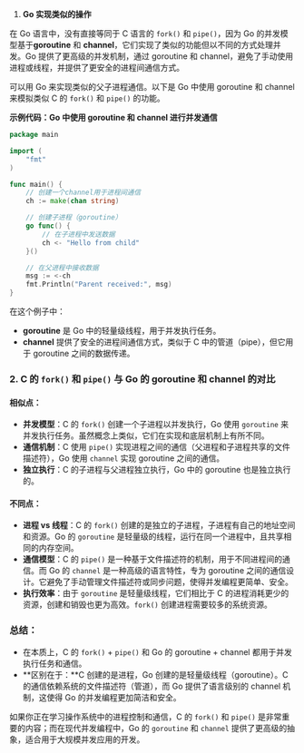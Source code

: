 1. **Go 实现类似的操作**

在 Go 语言中，没有直接等同于 C 语言的 `fork()` 和 `pipe()`，因为 Go 的并发模型基于**goroutine** 和 **channel**，它们实现了类似的功能但以不同的方式处理并发。Go 提供了更高级的并发机制，通过 goroutine 和 channel，避免了手动使用进程或线程，并提供了更安全的进程间通信方式。

可以用 Go 来实现类似的父子进程通信。以下是 Go 中使用 goroutine 和 channel 来模拟类似 C 的 `fork()` 和 `pipe()` 的功能。

**示例代码：Go 中使用 goroutine 和 channel 进行并发通信**

```go
package main

import (
    "fmt"
)

func main() {
    // 创建一个channel用于进程间通信
    ch := make(chan string)

    // 创建子进程（goroutine）
    go func() {
        // 在子进程中发送数据
        ch <- "Hello from child"
    }()

    // 在父进程中接收数据
    msg := <-ch
    fmt.Println("Parent received:", msg)
}
```

在这个例子中：

- **goroutine** 是 Go 中的轻量级线程，用于并发执行任务。
- **channel** 提供了安全的进程间通信方式，类似于 C 中的管道（pipe），但它用于 goroutine 之间的数据传递。

### 2. **C 的 `fork()` 和 `pipe()` 与 Go 的 goroutine 和 channel 的对比**

#### **相似点：**

- **并发模型**：C 的 `fork()` 创建一个子进程以并发执行，Go 使用 `goroutine` 来并发执行任务。虽然概念上类似，它们在实现和底层机制上有所不同。
- **通信机制**：C 使用 `pipe()` 实现进程之间的通信（父进程和子进程共享的文件描述符），Go 使用 `channel` 实现 goroutine 之间的通信。
- **独立执行**：C 的子进程与父进程独立执行，Go 中的 goroutine 也是独立执行的。

#### **不同点：**

- **进程 vs 线程**：C 的 `fork()` 创建的是独立的子进程，子进程有自己的地址空间和资源。Go 的 `goroutine` 是轻量级的线程，运行在同一个进程中，且共享相同的内存空间。
- **通信模型**：C 的 `pipe()` 是一种基于文件描述符的机制，用于不同进程间的通信。而 Go 的 `channel` 是一种高级的语言特性，专为 goroutine 之间的通信设计。它避免了手动管理文件描述符或同步问题，使得并发编程更简单、安全。
- **执行效率**：由于 `goroutine` 是轻量级线程，它们相比于 C 的进程消耗更少的资源，创建和销毁也更为高效。`fork()` 创建进程需要较多的系统资源。

### 总结：

- 在本质上，C 的 `fork()` + `pipe()` 和 Go 的 goroutine + channel 都用于并发执行任务和通信。
- **区别在于：**C 创建的是进程，Go 创建的是轻量级线程（goroutine）。C 的通信依赖系统的文件描述符（管道），而 Go 提供了语言级别的 channel 机制，这使得 Go 的并发编程更加简洁和安全。

如果你正在学习操作系统中的进程控制和通信，C 的 `fork()` 和 `pipe()` 是非常重要的内容；而在现代并发编程中，Go 的 `goroutine` 和 `channel` 提供了更高级的抽象，适合用于大规模并发应用的开发。


